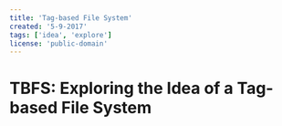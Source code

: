 ```yaml
---
title: 'Tag-based File System'
created: '5-9-2017'
tags: ['idea', 'explore']
license: 'public-domain'
---
```

# TBFS: Exploring the Idea of a Tag-based File System
